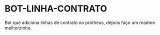 # BOT-LINHA-CONTRATO

Bot que adiciona linhas de contrato no protheus, depois faço um readme melhorzinho.
